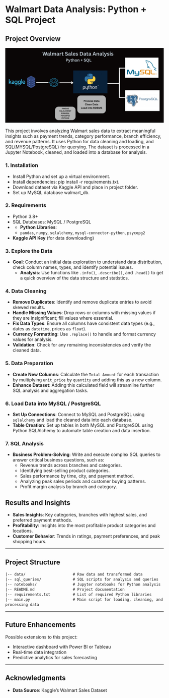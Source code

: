 # Walmart Data Analysis: Python + SQL Project

## Project Overview

![Project Logo](./walmart.png)

This project involves analyzing Walmart sales data to extract meaningful insights such as payment trends, category performance, branch efficiency, and revenue patterns. It uses Python for data cleaning and loading, and SQL(MYSQL/PostgreSQL) for querying. The dataset is processed in a Jupyter Notebook, cleaned, and loaded into a database for analysis.

### 1. Installation
- Install Python and set up a virtual environment.
- Install dependencies: pip install -r requirements.txt.
- Download dataset via Kaggle API and place in project folder.
- Set up MySQL database walmart_db.

### 2. Requirements
- Python 3.8+
- SQL Databases: MySQL / PostgreSQL
- - **Python Libraries**:
  - `pandas`, `numpy`, `sqlalchemy`, `mysql-connector-python`, `psycopg2`
- **Kaggle API Key** (for data downloading)
  
### 3. Explore the Data
- **Goal**: Conduct an initial data exploration to understand data distribution, check column names, types, and identify potential issues.
   - **Analysis**: Use functions like `.info()`, `.describe()`, and `.head()` to get a quick overview of the data structure and statistics.
 
### 4. Data Cleaning
   - **Remove Duplicates**: Identify and remove duplicate entries to avoid skewed results.
   - **Handle Missing Values**: Drop rows or columns with missing values if they are insignificant; fill values where essential.
   - **Fix Data Types**: Ensure all columns have consistent data types (e.g., dates as `datetime`, prices as `float`).
   - **Currency Formatting**: Use `.replace()` to handle and format currency values for analysis.
   - **Validation**: Check for any remaining inconsistencies and verify the cleaned data.

### 5. Data Preparation
   - **Create New Columns**: Calculate the `Total Amount` for each transaction by multiplying `unit_price` by `quantity` and adding this as a new column.
   - **Enhance Dataset**: Adding this calculated field will streamline further SQL analysis and aggregation tasks.

### 6. Load Data into MySQL / PostgreSQL
   - **Set Up Connections**: Connect to MySQL and PostgreSQL using `sqlalchemy` and load the cleaned data into each database.
   - **Table Creation**: Set up tables in both MySQL and PostgreSQL using Python SQLAlchemy to automate table creation and data insertion.

### 7. SQL Analysis
   - **Business Problem-Solving**: Write and execute complex SQL queries to answer critical business questions, such as:
     - Revenue trends across branches and categories.
     - Identifying best-selling product categories.
     - Sales performance by time, city, and payment method.
     - Analyzing peak sales periods and customer buying patterns.
     - Profit margin analysis by branch and category.

## Results and Insights
- **Sales Insights**: Key categories, branches with highest sales, and preferred payment methods.
- **Profitability**: Insights into the most profitable product categories and locations.
- **Customer Behavior**: Trends in ratings, payment preferences, and peak shopping hours.
  
---

## Project Structure

```plaintext
|-- data/                     # Raw data and transformed data
|-- sql_queries/              # SQL scripts for analysis and queries
|-- notebooks/                # Jupyter notebooks for Python analysis
|-- README.md                 # Project documentation
|-- requirements.txt          # List of required Python libraries
|-- main.py                   # Main script for loading, cleaning, and processing data
```
---

## Future Enhancements

Possible extensions to this project:
- Interactive dashboard with Power BI or Tableau
- Real-time data integration
- Predictive analytics for sales forecasting
  
---
## Acknowledgments

- **Data Source**: Kaggle’s Walmart Sales Dataset

    
